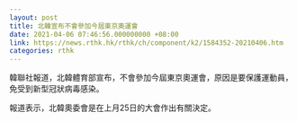 ```yaml
---
layout: post
title: 北韓宣布不會參加今屆東京奧運會
date: 2021-04-06 07:46:56.000000000 +08:00
link: https://news.rthk.hk/rthk/ch/component/k2/1584352-20210406.htm
categories: rthk
---
```


韓聯社報道，北韓體育部宣布，不會參加今屆東京奧運會，原因是要保護運動員，免受到新型冠狀病毒感染。

報道表示，北韓奧委會是在上月25日的大會作出有關決定。

